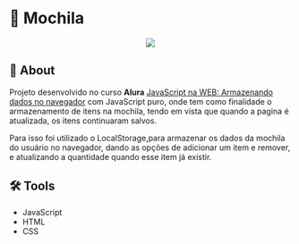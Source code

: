 # 🎒 Mochila 

<div align="center">
    <img src="https://ik.imagekit.io/iv60ddqmq/mochila.png?updatedAt=1684209424012">
</div>

## 📖 About 
 Projeto desenvolvido no curso **Alura** [JavaScript na WEB: Armazenando dados no navegador](https://cursos.alura.com.br/course/javascript-web-armazenando-dados-navegador) com JavaScript puro, onde tem como finalidade o armazenamento de itens na mochila, tendo em vista que quando a pagina é atualizada, os itens continuaram salvos.

Para isso foi utilizado o LocalStorage,para armazenar os dados da mochila do usuário no navegador, dando as opções de adicionar um item e remover, e atualizando a quantidade quando esse item já existir.
    
## 🛠 Tools
- JavaScript
- HTML
- CSS